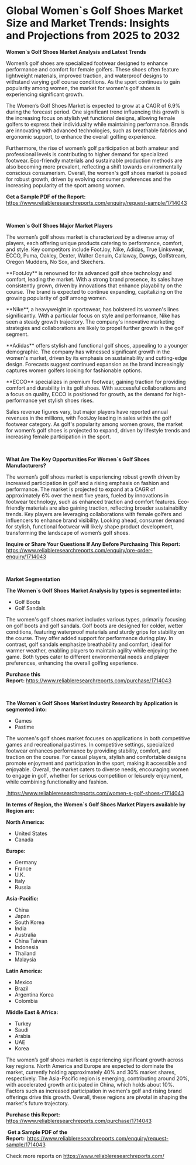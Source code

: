 <p><h1>Global Women`s Golf Shoes Market Size and Market Trends: Insights and Projections from 2025 to 2032</h1></p><p><strong>Women`s Golf Shoes Market Analysis and Latest Trends</strong></p>
<p><p>Women’s golf shoes are specialized footwear designed to enhance performance and comfort for female golfers. These shoes often feature lightweight materials, improved traction, and waterproof designs to withstand varying golf course conditions. As the sport continues to gain popularity among women, the market for women's golf shoes is experiencing significant growth. </p><p>The Women’s Golf Shoes Market is expected to grow at a CAGR of 6.9% during the forecast period. One significant trend influencing this growth is the increasing focus on stylish yet functional designs, allowing female golfers to express their individuality while maintaining performance. Brands are innovating with advanced technologies, such as breathable fabrics and ergonomic support, to enhance the overall golfing experience. </p><p>Furthermore, the rise of women’s golf participation at both amateur and professional levels is contributing to higher demand for specialized footwear. Eco-friendly materials and sustainable production methods are also becoming more prevalent, reflecting a shift towards environmentally conscious consumerism. Overall, the women's golf shoes market is poised for robust growth, driven by evolving consumer preferences and the increasing popularity of the sport among women.</p></p>
<p><strong>Get a Sample PDF of the Report:&nbsp;</strong> <a href="https://www.reliableresearchreports.com/enquiry/request-sample/1714043?utm_campaign=2278&utm_medium=2&utm_source=Github&utm_content=ia&utm_term=28032025&utm_id=womens-golf-shoes">https://www.reliableresearchreports.com/enquiry/request-sample/1714043</a></p>
<p>&nbsp;</p>
<p><strong>Women`s Golf Shoes Major Market Players</strong></p>
<p><p>The women’s golf shoes market is characterized by a diverse array of players, each offering unique products catering to performance, comfort, and style. Key competitors include FootJoy, Nike, Adidas, True Linkswear, ECCO, Puma, Oakley, Dexter, Walter Genuin, Callaway, Dawgs, Golfstream, Oregon Mudders, No Sox, and Skechers.</p><p>**FootJoy** is renowned for its advanced golf shoe technology and comfort, leading the market. With a strong brand presence, its sales have consistently grown, driven by innovations that enhance playability on the course. The brand is expected to continue expanding, capitalizing on the growing popularity of golf among women.</p><p>**Nike**, a heavyweight in sportswear, has bolstered its women's lines significantly. With a particular focus on style and performance, Nike has seen a steady growth trajectory. The company's innovative marketing strategies and collaborations are likely to propel further growth in the golf segment.</p><p>**Adidas** offers stylish and functional golf shoes, appealing to a younger demographic. The company has witnessed significant growth in the women's market, driven by its emphasis on sustainability and cutting-edge design. Forecasts suggest continued expansion as the brand increasingly captures women golfers looking for fashionable options.</p><p>**ECCO** specializes in premium footwear, gaining traction for providing comfort and durability in its golf shoes. With successful collaborations and a focus on quality, ECCO is positioned for growth, as the demand for high-performance yet stylish shoes rises.</p><p>Sales revenue figures vary, but major players have reported annual revenues in the millions, with FootJoy leading in sales within the golf footwear category. As golf's popularity among women grows, the market for women’s golf shoes is projected to expand, driven by lifestyle trends and increasing female participation in the sport.</p></p>
<p>&nbsp;</p>
<p><strong>What Are The Key Opportunities For Women`s Golf Shoes Manufacturers?</strong></p>
<p><p>The women’s golf shoes market is experiencing robust growth driven by increased participation in golf and a rising emphasis on fashion and performance. The market is projected to expand at a CAGR of approximately 6% over the next five years, fueled by innovations in footwear technology, such as enhanced traction and comfort features. Eco-friendly materials are also gaining traction, reflecting broader sustainability trends. Key players are leveraging collaborations with female golfers and influencers to enhance brand visibility. Looking ahead, consumer demand for stylish, functional footwear will likely shape product development, transforming the landscape of women’s golf shoes.</p></p>
<p><strong>Inquire or Share Your Questions If Any Before Purchasing This Report:</strong> <a href="https://www.reliableresearchreports.com/enquiry/pre-order-enquiry/1714043?utm_campaign=2278&utm_medium=2&utm_source=Github&utm_content=ia&utm_term=28032025&utm_id=womens-golf-shoes">https://www.reliableresearchreports.com/enquiry/pre-order-enquiry/1714043</a></p>
<p>&nbsp;</p>
<p><strong>Market Segmentation</strong></p>
<p><strong>The Women`s Golf Shoes Market Analysis by types is segmented into:</strong></p>
<p><ul><li>Golf Boots</li><li>Golf Sandals</li></ul></p>
<p><p>The women's golf shoes market includes various types, primarily focusing on golf boots and golf sandals. Golf boots are designed for colder, wetter conditions, featuring waterproof materials and sturdy grips for stability on the course. They offer added support for performance during play. In contrast, golf sandals emphasize breathability and comfort, ideal for warmer weather, enabling players to maintain agility while enjoying the game. Both types cater to different environmental needs and player preferences, enhancing the overall golfing experience.</p></p>
<p><strong>Purchase this Report:&nbsp;</strong><a href="https://www.reliableresearchreports.com/purchase/1714043?utm_campaign=2278&utm_medium=2&utm_source=Github&utm_content=ia&utm_term=28032025&utm_id=womens-golf-shoes">https://www.reliableresearchreports.com/purchase/1714043</a></p>
<p>&nbsp;</p>
<p><strong>The Women`s Golf Shoes Market Industry Research by Application is segmented into:</strong></p>
<p><ul><li>Games</li><li>Pastime</li></ul></p>
<p><p>The women's golf shoes market focuses on applications in both competitive games and recreational pastimes. In competitive settings, specialized footwear enhances performance by providing stability, comfort, and traction on the course. For casual players, stylish and comfortable designs promote enjoyment and participation in the sport, making it accessible and enjoyable. Overall, the market caters to diverse needs, encouraging women to engage in golf, whether for serious competition or leisurely enjoyment, while combining functionality and fashion.</p></p>
<p><a href="https://www.reliableresearchreports.com/women-s-golf-shoes-r1714043?utm_campaign=2278&utm_medium=2&utm_source=Github&utm_content=ia&utm_term=28032025&utm_id=womens-golf-shoes">&nbsp;https://www.reliableresearchreports.com/women-s-golf-shoes-r1714043</a></p>
<p><strong>In terms of Region, the Women`s Golf Shoes Market Players available by Region are:</strong></p>
<p>
    <p> <strong> North America: </strong>
        <ul>
            <li>United States</li>
            <li>Canada</li>
        </ul>
        </p> 
    <p> <strong> Europe: </strong>
        <ul>
            <li>Germany</li>
            <li>France</li>
            <li>U.K.</li>
            <li>Italy</li>
            <li>Russia</li>
        </ul>
        </p> 
    <p> <strong> Asia-Pacific: </strong>
        <ul>
            <li>China</li>
            <li>Japan</li>
            <li>South Korea</li>
            <li>India</li>
            <li>Australia</li>
            <li>China Taiwan</li>
            <li>Indonesia</li>
            <li>Thailand</li>
            <li>Malaysia</li>
        </ul>
        </p> 
    <p> <strong> Latin America: </strong>
        <ul>
            <li>Mexico</li>
            <li>Brazil</li>
            <li>Argentina Korea</li>
            <li>Colombia</li>
        </ul>
        </p> 
    <p> <strong> Middle East & Africa: </strong>
        <ul>
            <li>Turkey</li>
            <li>Saudi</li>
            <li>Arabia</li>
            <li>UAE</li>
            <li>Korea</li>
        </ul>
    </p>
    </p>
<p><p>The women’s golf shoes market is experiencing significant growth across key regions. North America and Europe are expected to dominate the market, currently holding approximately 40% and 30% market shares, respectively. The Asia-Pacific region is emerging, contributing around 20%, with accelerated growth anticipated in China, which holds about 10%. Factors such as increased participation in women's golf and rising brand offerings drive this growth. Overall, these regions are pivotal in shaping the market's future trajectory.</p></p>
<p><strong>Purchase this Report: </strong><a href="https://www.reliableresearchreports.com/purchase/1714043?utm_campaign=2278&utm_medium=2&utm_source=Github&utm_content=ia&utm_term=28032025&utm_id=womens-golf-shoes">https://www.reliableresearchreports.com/purchase/1714043</a></p>
<p>&nbsp;<strong>Get a Sample PDF of the Report:&nbsp;&nbsp;</strong><a href="https://www.reliableresearchreports.com/enquiry/request-sample/1714043?utm_campaign=2278&utm_medium=2&utm_source=Github&utm_content=ia&utm_term=28032025&utm_id=womens-golf-shoes">https://www.reliableresearchreports.com/enquiry/request-sample/1714043</a></p>
<p><strong></strong></p>
<p>Check more reports on <a href="https://www.reliableresearchreports.com/?utm_campaign=2278&utm_medium=2&utm_source=Github&utm_content=ia&utm_term=28032025&utm_id=womens-golf-shoes">https://www.reliableresearchreports.com/</a></p>